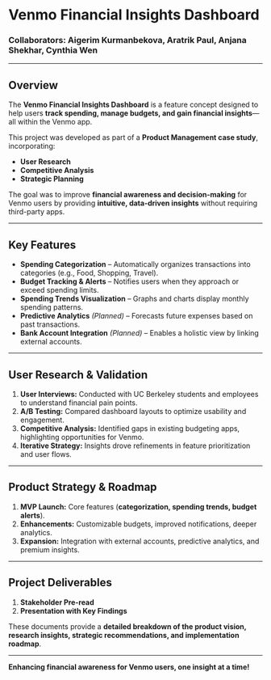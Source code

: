 # Venmo Financial Insights Dashboard  
### Collaborators: Aigerim Kurmanbekova, Aratrik Paul, Anjana Shekhar, Cynthia Wen  
---

## Overview  
The **Venmo Financial Insights Dashboard** is a feature concept designed to help users **track spending, manage budgets, and gain financial insights**—all within the Venmo app.  

This project was developed as part of a **Product Management case study**, incorporating:  
- **User Research**  
- **Competitive Analysis**  
- **Strategic Planning**  

The goal was to improve **financial awareness and decision-making** for Venmo users by providing **intuitive, data-driven insights** without requiring third-party apps.  

---

## Key Features  
- **Spending Categorization** – Automatically organizes transactions into categories (e.g., Food, Shopping, Travel).  
- **Budget Tracking & Alerts** – Notifies users when they approach or exceed spending limits.  
- **Spending Trends Visualization** – Graphs and charts display monthly spending patterns.  
- **Predictive Analytics** *(Planned)* – Forecasts future expenses based on past transactions.  
- **Bank Account Integration** *(Planned)* – Enables a holistic view by linking external accounts.  

---

## User Research & Validation  
1. **User Interviews:** Conducted with UC Berkeley students and employees to understand financial pain points.  
2. **A/B Testing:** Compared dashboard layouts to optimize usability and engagement.  
3. **Competitive Analysis:** Identified gaps in existing budgeting apps, highlighting opportunities for Venmo.  
4. **Iterative Strategy:** Insights drove refinements in feature prioritization and user flows.  

---

## Product Strategy & Roadmap  
1. **MVP Launch:** Core features (**categorization, spending trends, budget alerts**).  
2. **Enhancements:** Customizable budgets, improved notifications, deeper analytics.  
3. **Expansion:** Integration with external accounts, predictive analytics, and premium insights.  

---

## Project Deliverables  
1. **Stakeholder Pre-read**  
2. **Presentation with Key Findings**  

These documents provide a **detailed breakdown of the product vision, research insights, strategic recommendations, and implementation roadmap**.  

---

**Enhancing financial awareness for Venmo users, one insight at a time!** 

